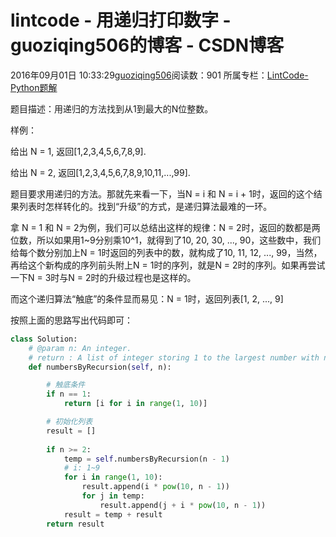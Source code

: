 # lintcode - 用递归打印数字 - guoziqing506的博客 - CSDN博客





2016年09月01日 10:33:29[guoziqing506](https://me.csdn.net/guoziqing506)阅读数：901
所属专栏：[LintCode-Python题解](https://blog.csdn.net/column/details/guoziqing-blog.html)









题目描述：用递归的方法找到从1到最大的N位整数。



样例：

给出 N = 1, 返回[1,2,3,4,5,6,7,8,9].

给出 N = 2, 返回[1,2,3,4,5,6,7,8,9,10,11,...,99].




题目要求用递归的方法。那就先来看一下，当N = i 和 N = i + 1时，返回的这个结果列表时怎样转化的。找到“升级”的方式，是递归算法最难的一环。




拿 N = 1 和 N = 2为例，我们可以总结出这样的规律：N = 2时，返回的数都是两位数，所以如果用1~9分别乘10^1，就得到了10, 20, 30, ..., 90，这些数中，我们给每个数分别加上N = 1时返回的列表中的数，就构成了10, 11, 12, ..., 99，当然，再给这个新构成的序列前头附上N = 1时的序列，就是N = 2时的序列。如果再尝试一下N = 3时与N = 2时的升级过程也是这样的。




而这个递归算法“触底”的条件显而易见：N = 1时，返回列表[1, 2, ..., 9]




按照上面的思路写出代码即可：



```python
class Solution:
    # @param n: An integer.
    # return : A list of integer storing 1 to the largest number with n digits.
    def numbersByRecursion(self, n):

        # 触底条件
        if n == 1:
            return [i for i in range(1, 10)]

        # 初始化列表
        result = []
        
        if n >= 2:
            temp = self.numbersByRecursion(n - 1)
            # i: 1~9
            for i in range(1, 10):
                result.append(i * pow(10, n - 1))
                for j in temp:
                    result.append(j + i * pow(10, n - 1))
            result = temp + result
        return result
```













